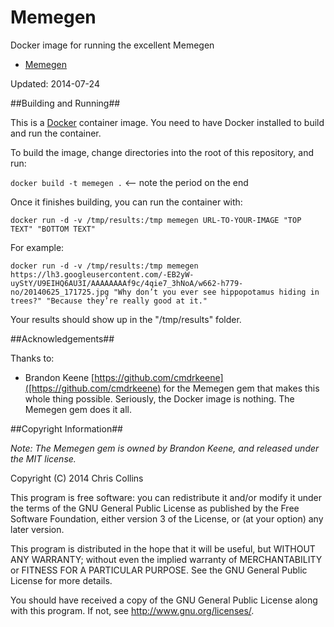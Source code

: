 Memegen
=======

Docker image for running the excellent Memegen

* [Memegen](https://github.com/cmdrkeene/memegen)

Updated: 2014-07-24

##Building and Running##

This is a [Docker](http://docker.io) container image.  You need to have Docker installed to build and run the container.

To build the image, change directories into the root of this repository, and run:

`docker build -t memegen .`   <-- note the period on the end

Once it finishes building, you can run the container with:

`docker run -d -v /tmp/results:/tmp memegen URL-TO-YOUR-IMAGE "TOP TEXT" "BOTTOM TEXT"`

For example:

`docker run -d -v /tmp/results:/tmp memegen https://lh3.googleusercontent.com/-EB2yW-uyStY/U9EIHQ6AU3I/AAAAAAAAf9c/4qie7_3hNoA/w662-h779-no/20140625_171725.jpg "Why don’t you ever see hippopotamus hiding in trees?" "Because they’re really good at it."`

Your results should show up in the "/tmp/results" folder.

##Acknowledgements##

Thanks to:

* Brandon Keene [https://github.com/cmdrkeene]([https://github.com/cmdrkeene) for the Memegen gem that makes this whole thing possible.  Seriously, the Docker image is nothing.  The Memegen gem does it all.

##Copyright Information##

_Note: The Memegen gem is owned by Brandon Keene, and released under the MIT license._

Copyright (C) 2014 Chris Collins

This program is free software: you can redistribute it and/or modify it under the terms of the GNU General Public License as published by the Free Software Foundation, either version 3 of the License, or (at your option) any later version.

This program is distributed in the hope that it will be useful, but WITHOUT ANY WARRANTY; without even the implied warranty of MERCHANTABILITY or FITNESS FOR A PARTICULAR PURPOSE. See the GNU General Public License for more details.

You should have received a copy of the GNU General Public License along with this program. If not, see http://www.gnu.org/licenses/.

